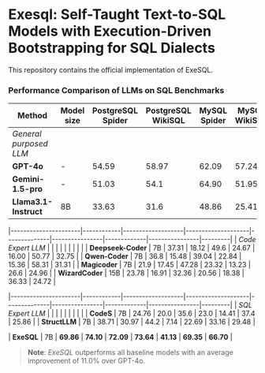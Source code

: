 # Exesql: Self-Taught Text-to-SQL Models with Execution-Driven Bootstrapping for SQL Dialects
This repository contains the official implementation of ExeSQL.


### Performance Comparison of LLMs on SQL Benchmarks

| Method               | Model size | PostgreSQL Spider | PostgreSQL WikiSQL | MySQL Spider | MySQL WikiSQL | MySQL Bird | Oracle Spider | Average |
|----------------------|------------|-------------------|--------------------|--------------|----------------|-------------|----------------|---------|
| *General purposed LLM* |            |                   |                    |              |                |             |                |         |
| **GPT-4o**           | -          | 54.59             | 58.97              | 62.09        | 57.24          | 36.38       | 64.86          | 55.69   |
| **Gemini-1.5-pro**   | -          | 51.03             | 54.1               | 64.90        | 51.95          | 36.11       | 65.21          | 53.88   |
| **Llama3.1-Instruct**| 8B         | 33.63             | 31.6               | 48.86        | 25.41          | 24.58       | 30.0           | 32.35   |

|----------------------|------------|-------------------|--------------------|--------------|----------------|-------------|----------------|---------|
| *Code Expert LLM*     |            |                   |                    |              |                |             |                |         |
| **Deepseek-Coder**   | 7B         | 37.31             | 18.12              | 49.6         | 24.67          | 16.00       | 50.77          | 32.75   |
| **Qwen-Coder**       | 7B         | 36.8              | 15.48              | 39.04        | 22.84          | 15.36       | 58.31          | 31.31   |
| **Magicoder**        | 7B         | 21.9              | 17.45              | 47.28        | 23.32          | 13.23       | 26.6           | 24.96   |
| **WizardCoder**      | 15B        | 23.78             | 16.91              | 32.36        | 20.56          | 18.38       | 36.33          | 24.72   |

|----------------------|------------|-------------------|--------------------|--------------|----------------|-------------|----------------|---------|
| *SQL Expert LLM*      |            |                   |                    |              |                |             |                |         |
| **CodeS**            | 7B         | 24.76             | 20.0               | 35.6         | 23.0           | 14.41       | 37.4           | 25.86   |
| **StructLLM**        | 7B         | 38.71             | 30.97              | 44.2         | 7.14           | 22.69       | 33.16          | 29.48   |

| **ExeSQL**  | 7B         | **69.86**         | **74.10**          | **72.09**    | **73.64**      | **41.13**   | **69.35**      | **66.70** |

> **Note**: *ExeSQL* outperforms all baseline models with an average improvement of 11.0% over GPT-4o.

